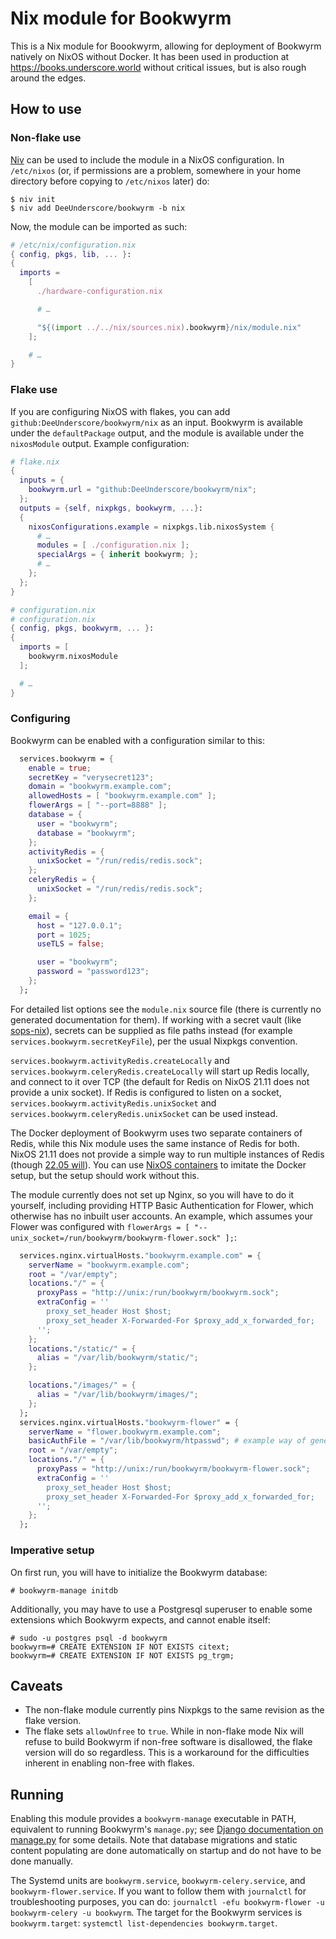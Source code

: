# Nix module for Bookwyrm

This is a Nix module for Boookwyrm, allowing for deployment of Bookwyrm natively on NixOS without Docker. It has been used in production at <https://books.underscore.world> without critical issues, but is also rough around the edges. 


## How to use

### Non-flake use
[Niv](https://github.com/nmattia/niv) can be used to include the module in a NixOS configuration. In `/etc/nixos` (or, if permissions are a problem, somewhere in your home directory before copying to `/etc/nixos` later) do:

```shellsession
$ niv init
$ niv add DeeUnderscore/bookwyrm -b nix 
```

Now, the module can be imported as such:

```nix
# /etc/nix/configuration.nix
{ config, pkgs, lib, ... }:
{
  imports =
    [ 
      ./hardware-configuration.nix

      # … 

      "${(import ../../nix/sources.nix).bookwyrm}/nix/module.nix"
    ];

    # …
}
```

### Flake use 
If you are configuring NixOS with flakes, you can add `github:DeeUnderscore/bookwyrm/nix` as an input. Bookwyrm is available under the `defaultPackage` output, and the module is available under the `nixosModule` output. Example configuration:

```nix
# flake.nix
{
  inputs = {
    bookwyrm.url = "github:DeeUnderscore/bookwyrm/nix";
  };
  outputs = {self, nixpkgs, bookwyrm, ...}:
  {
    nixosConfigurations.example = nixpkgs.lib.nixosSystem {
      # …
      modules = [ ./configuration.nix ];
      specialArgs = { inherit bookwyrm; };
      # …
    };
  };
}
```

```nix
# configuration.nix
# configuration.nix
{ config, pkgs, bookwyrm, ... }:
{
  imports = [ 
    bookwyrm.nixosModule
  ];

  # …
}
```

### Configuring
Bookwyrm can be enabled with a configuration similar to this: 

```nix
  services.bookwyrm = {
    enable = true;
    secretKey = "verysecret123";
    domain = "bookwyrm.example.com";
    allowedHosts = [ "bookwyrm.example.com" ];
    flowerArgs = [ "--port=8888" ];
    database = {
      user = "bookwyrm";
      database = "bookwyrm";
    };
    activityRedis = {
      unixSocket = "/run/redis/redis.sock";
    };
    celeryRedis = {
      unixSocket = "/run/redis/redis.sock";
    };

    email = {
      host = "127.0.0.1";
      port = 1025;
      useTLS = false;

      user = "bookwyrm";
      password = "password123";
    };
  };
```

For detailed list options see the `module.nix` source file (there is currently no generated documentation for them). If working with a secret vault (like [sops-nix](https://github.com/Mic92/sops-nix)), secrets can be supplied as file paths instead (for example `services.bookwyrm.secretKeyFile`), per the usual Nixpkgs convention. 

`services.bookwyrm.activityRedis.createLocally` and `services.bookwyrm.celeryRedis.createLocally` will start up Redis locally, and connect to it over TCP (the default for Redis on NixOS 21.11 does not provide a unix socket). If Redis is configured to listen on a socket, `services.bookwyrm.activityRedis.unixSocket` and `services.bookwyrm.celeryRedis.unixSocket` can be used instead. 

The Docker deployment of Bookwyrm uses two separate containers of Redis, while this Nix module uses the same instance of Redis for both. NixOS 21.11 does not provide a simple way to run multiple instances of Redis (though [22.05 will](https://github.com/NixOS/nixpkgs/pull/142635)). You can use [NixOS containers](https://nixos.org/manual/nixos/stable/#ch-containers) to imitate the Docker setup, but the setup should work without this.

The module currently does not set up Nginx, so you will have to do it yourself, including providing HTTP Basic Authentication for Flower, which otherwise has no inbuilt user accounts. An example, which assumes your Flower was configured with `flowerArgs = [ "--unix_socket=/run/bookwyrm/bookwyrm-flower.sock" ];`:

```nix
  services.nginx.virtualHosts."bookwyrm.example.com" = {
    serverName = "bookwyrm.example.com";
    root = "/var/empty";
    locations."/" = {
      proxyPass = "http://unix:/run/bookwyrm/bookwyrm.sock";
      extraConfig = ''
        proxy_set_header Host $host;
        proxy_set_header X-Forwarded-For $proxy_add_x_forwarded_for;
      ''; 
    };
    locations."/static/" = {
      alias = "/var/lib/bookwyrm/static/";
    };

    locations."/images/" = {
      alias = "/var/lib/bookwyrm/images/";
    };
  };
  services.nginx.virtualHosts."bookwyrm-flower" = {
    serverName = "flower.bookwyrm.example.com";
    basicAuthFile = "/var/lib/bookwyrm/htpasswd"; # example way of generating: `echo your_username:$(mkpasswd -m sha512crypt)`
    root = "/var/empty";
    locations."/" = {
      proxyPass = "http://unix:/run/bookwyrm/bookwyrm-flower.sock";
      extraConfig = ''
        proxy_set_header Host $host;
        proxy_set_header X-Forwarded-For $proxy_add_x_forwarded_for;
      ''; 
    };
  };
```

### Imperative setup

On first run, you will have to initialize the Bookwyrm database: 

```shellsession
# bookwyrm-manage initdb
```

Additionally, you may have to use a Postgresql superuser to enable some extensions which Bookwyrm expects, and cannot enable itself:

```shellsession 
# sudo -u postgres psql -d bookwyrm
bookwyrm=# CREATE EXTENSION IF NOT EXISTS citext;
bookwyrm=# CREATE EXTENSION IF NOT EXISTS pg_trgm;
```

## Caveats
* The non-flake module currently pins Nixpkgs to the same revision as the flake version. 
* The flake sets `allowUnfree` to `true`. While in non-flake mode Nix will refuse to build Bookwyrm if non-free software is disallowed, the flake version will do so regardless. This is a workaround for the difficulties inherent in enabling non-free with flakes. 

## Running

Enabling this module provides a `bookwyrm-manage` executable in PATH, equivalent to running Bookwyrm's `manage.py`; see [Django documentation on manage.py](https://docs.djangoproject.com/en/3.1/ref/django-admin/) for some details. Note that database migrations and static content populating are done automatically on startup and do not have to be done manually.

The Systemd units are `bookwyrm.service`, `bookwyrm-celery.service`, and `bookwyrm-flower.service`. If you want to follow them with `journalctl` for troubleshooting purposes, you can do: `journalctl -efu bookwyrm-flower -u bookwyrm-celery -u bookwyrm`. The target for the Bookwyrm services is `bookwyrm.target`: `systemctl list-dependencies bookwyrm.target`.
